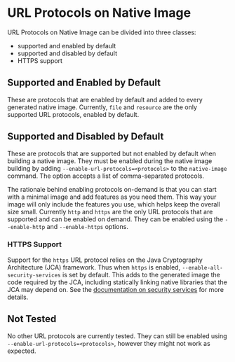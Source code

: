 # URL Protocols on Native Image

URL Protocols on Native Image can be divided into three classes:

* supported and enabled by default
* supported and disabled by default
* HTTPS support

## Supported and Enabled by Default
These are protocols that are enabled by default and added to every generated native image.
Currently, `file` and `resource` are the only supported URL protocols, enabled by default.

## Supported and Disabled by Default
These are protocols that are supported but not enabled by default when building a native image.
They must be enabled during the native image building by adding `--enable-url-protocols=<protocols>` to the `native-image` command.
The option accepts a list of comma-separated protocols.

The rationale behind enabling protocols on-demand is that you can start with a minimal image and add features as you need them.
This way your image will only include the features you use, which helps keep the overall size small.
Currently `http` and `https` are the only URL protocols that are supported and can be enabled on demand.
They can be enabled using the `--enable-http` and `--enable-https` options.

### HTTPS Support
Support for the `https` URL protocol relies on the Java Cryptography Architecture (JCA) framework.
Thus when `https` is enabled, `--enable-all-security-services` is set by default.
This adds to the generated image the code required by the JCA, including statically linking native libraries that the JCA may depend on.
See the [documentation on security services](JCASecurityServices.md) for more details.

## Not Tested
No other URL protocols are currently tested.
They can still be enabled using `--enable-url-protocols=<protocols>`, however they might not work as expected.
